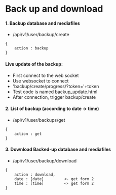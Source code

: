 # Back up and download

#### 1. Backup database and mediafiles
- /api/v1/user/backup/create
```
{
    action : backup
}
```
#### Live update of the backup:
- First connect to the web socket
- Use websocket to connect
- 'backup/create/progress/?token='+token
- Test code is named backup_update.html
- After connection, trigger backup/create


#### 2. List of backup (according to date -> time)
- /api/v1/user/backups/get
```
{
    action : get
}
```


#### 3. Download Backed-up database and mediafiles
- /api/v1/user/backup/download
```
{
    action : download,
    date : [date]         <- get form 2
    time : [time]         <- get form 2
}
```

